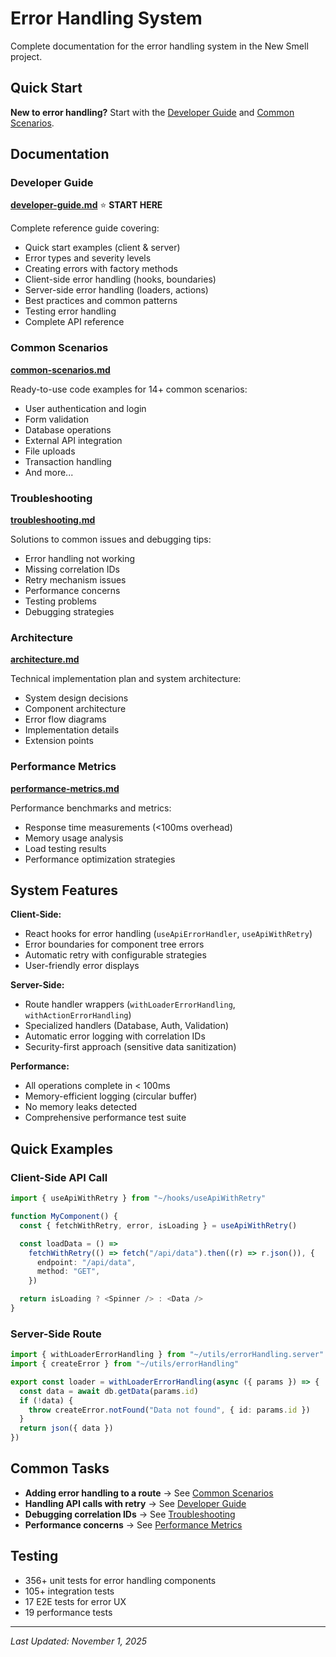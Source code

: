 # Error Handling System

Complete documentation for the error handling system in the New Smell project.

## Quick Start

**New to error handling?** Start with the [Developer Guide](./developer-guide.md) and [Common Scenarios](./common-scenarios.md).

## Documentation

### Developer Guide

**[developer-guide.md](./developer-guide.md)** ⭐ **START HERE**

Complete reference guide covering:

- Quick start examples (client & server)
- Error types and severity levels
- Creating errors with factory methods
- Client-side error handling (hooks, boundaries)
- Server-side error handling (loaders, actions)
- Best practices and common patterns
- Testing error handling
- Complete API reference

### Common Scenarios

**[common-scenarios.md](./common-scenarios.md)**

Ready-to-use code examples for 14+ common scenarios:

- User authentication and login
- Form validation
- Database operations
- External API integration
- File uploads
- Transaction handling
- And more...

### Troubleshooting

**[troubleshooting.md](./troubleshooting.md)**

Solutions to common issues and debugging tips:

- Error handling not working
- Missing correlation IDs
- Retry mechanism issues
- Performance concerns
- Testing problems
- Debugging strategies

### Architecture

**[architecture.md](./architecture.md)**

Technical implementation plan and system architecture:

- System design decisions
- Component architecture
- Error flow diagrams
- Implementation details
- Extension points

### Performance Metrics

**[performance-metrics.md](./performance-metrics.md)**

Performance benchmarks and metrics:

- Response time measurements (<100ms overhead)
- Memory usage analysis
- Load testing results
- Performance optimization strategies

## System Features

**Client-Side:**

- React hooks for error handling (`useApiErrorHandler`, `useApiWithRetry`)
- Error boundaries for component tree errors
- Automatic retry with configurable strategies
- User-friendly error displays

**Server-Side:**

- Route handler wrappers (`withLoaderErrorHandling`, `withActionErrorHandling`)
- Specialized handlers (Database, Auth, Validation)
- Automatic error logging with correlation IDs
- Security-first approach (sensitive data sanitization)

**Performance:**

- All operations complete in < 100ms
- Memory-efficient logging (circular buffer)
- No memory leaks detected
- Comprehensive performance test suite

## Quick Examples

### Client-Side API Call

```typescript
import { useApiWithRetry } from "~/hooks/useApiWithRetry"

function MyComponent() {
  const { fetchWithRetry, error, isLoading } = useApiWithRetry()

  const loadData = () =>
    fetchWithRetry(() => fetch("/api/data").then((r) => r.json()), {
      endpoint: "/api/data",
      method: "GET",
    })

  return isLoading ? <Spinner /> : <Data />
}
```

### Server-Side Route

```typescript
import { withLoaderErrorHandling } from "~/utils/errorHandling.server"
import { createError } from "~/utils/errorHandling"

export const loader = withLoaderErrorHandling(async ({ params }) => {
  const data = await db.getData(params.id)
  if (!data) {
    throw createError.notFound("Data not found", { id: params.id })
  }
  return json({ data })
})
```

## Common Tasks

- **Adding error handling to a route** → See [Common Scenarios](./common-scenarios.md)
- **Handling API calls with retry** → See [Developer Guide](./developer-guide.md#useapiwithretry)
- **Debugging correlation IDs** → See [Troubleshooting](./troubleshooting.md)
- **Performance concerns** → See [Performance Metrics](./performance-metrics.md)

## Testing

- 356+ unit tests for error handling components
- 105+ integration tests
- 17 E2E tests for error UX
- 19 performance tests

---

_Last Updated: November 1, 2025_

